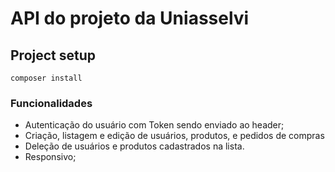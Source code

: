 # API do projeto da Uniasselvi

## Project setup
```
composer install
```

### Funcionalidades
* Autenticação do usuário com Token sendo enviado ao header;
* Criação, listagem e edição de usuários, produtos, e pedidos de compras
* Deleção de usuários e produtos cadastrados na lista.
* Responsivo;

